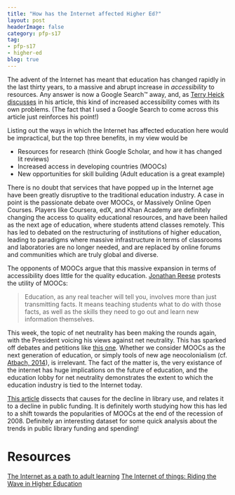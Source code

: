 ```yaml
---
title: "How has the Internet affected Higher Ed?"
layout: post
headerImage: false
category: pfp-s17
tag:
- pfp-s17
- higher-ed
blog: true
---
```

The advent of the Internet has meant that education has changed rapidly in the last thirty years, to a massive and abrupt increase in *accessibility* to resources. Any answer is now a Google Search™ away, and, as [Terry Heick discusses]({http://www.teachthought.com/critical-thinking/how-google-impacts-the-way-students-think/}) in his article, this kind of increased accessibility comes with its own problems. (The fact that I used a Google Search to come across this article just reinforces his point!)

Listing out the ways in which the Internet has affected education here would be impractical, but the top three benefits, in my view would be

- Resources for research (think Google Scholar, and how it has changed lit reviews)
- Increased access in developing countries (MOOCs)
- New opportunities for skill building (Adult education is a great example)

There is no doubt that services that have popped up in the Internet age have been greatly disruptive to the traditional education industry. A case in point is the passionate debate over MOOCs, or Massively Online Open Courses. Players like Coursera, edX, and Khan Academy  are definitely changing the access to quality educational resources, and have been hailed as the next age of education, where students attend classes remotely. This has led to debated on the restructuring of institutions of higher education, leading to paradigms where massive infrastructure in terms of classrooms and laboratories are no longer needed, and are replaced by online forums and communities which are truly global and diverse.

The opponents of MOOCs argue that this massive expansion in terms of accessibility does little for the quality education. [Jonathan Reese]({http://www.slate.com/articles/technology/future_tense/2013/07/moocs_could_be_disastrous_for_students_and_professors.html}) protests the utility of MOOCs:
>Education, as any real teacher will tell you, involves more than just transmitting facts. It means teaching students what to do with those facts, as well as the skills they need to go out and learn new information themselves.

This week, the topic of net neutrality has been making the rounds again, with the President voicing his views against net neutrality. This has sparked off debates and petitions like [this one]({http://glenechogroup.isebox.net/library-and-education-internet-freedom/higher-education-library-groups-urge-fcc-chair-to-uphold-net-neutrality-principles}). Whether we consider MOOCs as the next generation of education, or simply tools of new age neocolonialism (cf. [Atbach, 2014]({http://www.chronicle.com/blogs/worldwise/moocs-as-neocolonialism-who-controls-knowledge/33431})), is irrelevant. The fact of the matter is, the very existance of the internet has huge implications on the future of education, and the education lobby for net neutrality demonstrates the extent to which the education industry is tied to the Internet today.

[This article]({https://www.theatlantic.com/technology/archive/2016/04/americans-like-their-libraries-but-they-use-them-less-and-less-pew/477336/}) dissects that causes for the decline in library use, and relates it to a decline in public funding. It is definitely worth studying how this has led to a shift towards the popularities of MOOCs at the end of the recession of 2008. Definitely an interesting dataset for some quick analysis about the trends in public library funding and spending!

# Resources

[The Internet as a path to adult learning]({http://education.jhu.edu/PD/newhorizons/lifelonglearning/higher-education/internet/})
[The Internet of things: Riding the Wave in Higher Education]({http://er.educause.edu/articles/2016/6/the-internet-of-things-riding-the-wave-in-higher-education})
